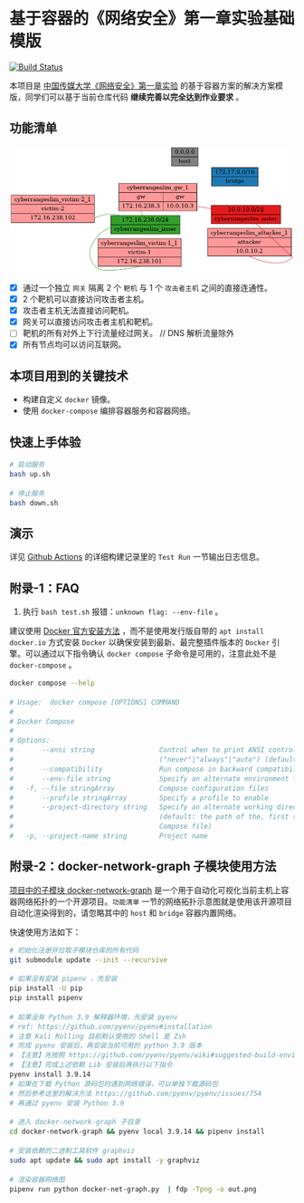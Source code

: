 # 基于容器的《网络安全》第一章实验基础模版

[![Build Status](https://github.com/c4pr1c3/CyberRangeSlim/actions/workflows/docker-ci.yml/badge.svg)](https://github.com/c4pr1c3/CyberRangeSlim/actions/workflows/docker-ci.yml)

本项目是 [中国传媒大学《网络安全》第一章实验](https://c4pr1c3.github.io/cuc-ns/chap0x01/exp.html)  的基于容器方案的解决方案模版，同学们可以基于当前仓库代码 **继续完善以完全达到作业要求** 。

## 功能清单

![](images/out.png)

* [X] 通过一个独立 `网关` 隔离 2 个 `靶机` 与 1 个 `攻击者主机` 之间的直接连通性。
* [X] 2 个靶机可以直接访问攻击者主机。
* [X] 攻击者主机无法直接访问靶机。
* [X] 网关可以直接访问攻击者主机和靶机。
* [ ] 靶机的所有对外上下行流量经过网关。 // DNS 解析流量除外
* [X] 所有节点均可以访问互联网。

## 本项目用到的关键技术

* 构建自定义 `docker` 镜像。 
* 使用 `docker-compose` 编排容器服务和容器网络。

## 快速上手体验

```bash
# 启动服务
bash up.sh

# 停止服务
bash down.sh
```

## 演示

详见 [Github Actions](https://github.com/c4pr1c3/CyberRangeSlim/actions) 的详细构建记录里的 `Test Run` 一节输出日志信息。

## 附录-1：FAQ

1. 执行 `bash test.sh` 报错：`unknown flag: --env-file` 。

建议使用 [Docker 官方安装方法](https://docs.docker.com/engine/install/) ，而不是使用发行版自带的 `apt install docker.io` 方式安装 `Docker` 以确保安装到最新、最完整插件版本的 `Docker` 引擎。可以通过以下指令确认 `docker compose` 子命令是可用的，注意此处不是 `docker-compose` 。

```bash
docker compose --help

# Usage:  docker compose [OPTIONS] COMMAND
# 
# Docker Compose
# 
# Options:
#       --ansi string                Control when to print ANSI control characters
#                                    ("never"|"always"|"auto") (default "auto")
#       --compatibility              Run compose in backward compatibility mode
#       --env-file string            Specify an alternate environment file.
#   -f, --file stringArray           Compose configuration files
#       --profile stringArray        Specify a profile to enable
#       --project-directory string   Specify an alternate working directory
#                                    (default: the path of the, first specified,
#                                    Compose file)
#   -p, --project-name string        Project name
```

## 附录-2：docker-network-graph 子模块使用方法

[项目中的子模块 docker-network-graph](https://github.com/LeoVerto/docker-network-graph) 是一个用于自动化可视化当前主机上容器网络拓扑的一个开源项目。`功能清单` 一节的网络拓扑示意图就是使用该开源项目自动化渲染得到的，请忽略其中的 `host` 和 `bridge` 容器内置网络。

快速使用方法如下：

```bash
# 初始化注册并拉取子模块仓库的所有代码
git submodule update --init --recursive

# 如果没有安装 pipenv ，先安装
pip install -U pip 
pip install pipenv

# 如果没有 Python 3.9 解释器环境，先安装 pyenv
# ref: https://github.com/pyenv/pyenv#installation
# 注意 Kali Rolling 目前默认使用的 Shell 是 Zsh
# 完成 pyenv 安装后，再安装当前可用的 python 3.9 版本
# 【注意】先按照 https://github.com/pyenv/pyenv/wiki#suggested-build-environment 安装依赖 Lib
# 【注意】完成上述依赖 Lib 安装后再执行以下指令
pyenv install 3.9.14
# 如果在下载 Python 源码包时遇到网络错误，可以单独下载源码包
# 然后参考这里的解决方法 https://github.com/pyenv/pyenv/issues/754
# 再通过 pyenv 安装 Python 3.9

# 进入 docker-network-graph 子目录
cd docker-network-graph && pyenv local 3.9.14 && pipenv install

# 安装依赖的二进制工具软件 graphviz
sudo apt update && sudo apt install -y graphviz

# 渲染容器网络图
pipenv run python docker-net-graph.py  | fdp -Tpng -o out.png
```


